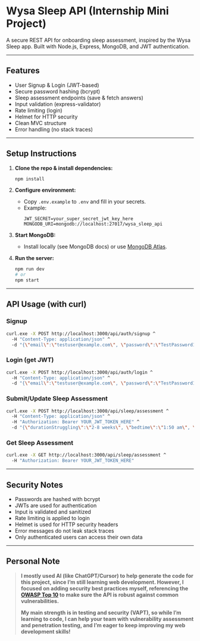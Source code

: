 # Wysa Sleep API (Internship Mini Project)

A secure REST API for onboarding sleep assessment, inspired by the Wysa Sleep app. Built with Node.js, Express, MongoDB, and JWT authentication.

---

## Features
- User Signup & Login (JWT-based)
- Secure password hashing (bcrypt)
- Sleep assessment endpoints (save & fetch answers)
- Input validation (express-validator)
- Rate limiting (login)
- Helmet for HTTP security
- Clean MVC structure
- Error handling (no stack traces)

---

## Setup Instructions

1. **Clone the repo & install dependencies:**
   ```sh
   npm install
   ```

2. **Configure environment:**
   - Copy `.env.example` to `.env` and fill in your secrets.
   - Example:
     ```
     JWT_SECRET=your_super_secret_jwt_key_here
     MONGODB_URI=mongodb://localhost:27017/wysa_sleep_api
     ```

3. **Start MongoDB:**
   - Install locally (see MongoDB docs) or use [MongoDB Atlas](https://www.mongodb.com/cloud/atlas).

4. **Run the server:**
   ```sh
   npm run dev
   # or
   npm start
   ```

---

## API Usage (with curl)

### Signup
```sh
curl.exe -X POST http://localhost:3000/api/auth/signup ^
  -H "Content-Type: application/json" ^
  -d "{\"email\":\"testuser@example.com\", \"password\":\"TestPassword123\"}"
```

### Login (get JWT)
```sh
curl.exe -X POST http://localhost:3000/api/auth/login ^
  -H "Content-Type: application/json" ^
  -d "{\"email\":\"testuser@example.com\", \"password\":\"TestPassword123\"}"
```

### Submit/Update Sleep Assessment
```sh
curl.exe -X POST http://localhost:3000/api/sleep/assessment ^
  -H "Content-Type: application/json" ^
  -H "Authorization: Bearer YOUR_JWT_TOKEN_HERE" ^
  -d "{\"durationStruggling\":\"2-8 weeks\", \"bedtime\":\"1:50 am\", \"waketime\":\"10:00 am\", \"typicalHours\":6}"
```

### Get Sleep Assessment
```sh
curl.exe -X GET http://localhost:3000/api/sleep/assessment ^
  -H "Authorization: Bearer YOUR_JWT_TOKEN_HERE"
```

---

## Security Notes
- Passwords are hashed with bcrypt
- JWTs are used for authentication
- Input is validated and sanitized
- Rate limiting is applied to login
- Helmet is used for HTTP security headers
- Error messages do not leak stack traces
- Only authenticated users can access their own data

---

## Personal Note
> **I mostly used AI (like ChatGPT/Cursor) to help generate the code for this project, since I’m still learning web development. However, I focused on adding security best practices myself, referencing the [OWASP Top 10](https://owasp.org/www-project-top-ten/) to make sure the API is robust against common vulnerabilities.**
>
> **My main strength is in testing and security (VAPT), so while I’m learning to code, I can help your team with vulnerability assessment and penetration testing, and I’m eager to keep improving my web development skills!**
 
